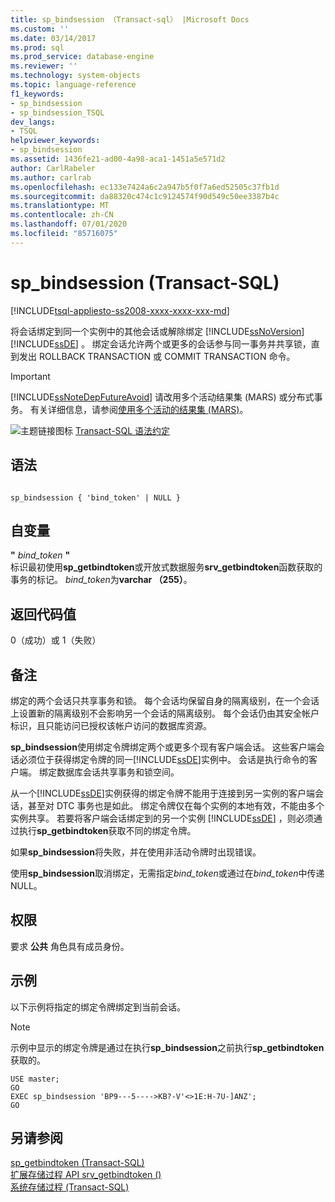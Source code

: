 ```yaml
---
title: sp_bindsession （Transact-sql） |Microsoft Docs
ms.custom: ''
ms.date: 03/14/2017
ms.prod: sql
ms.prod_service: database-engine
ms.reviewer: ''
ms.technology: system-objects
ms.topic: language-reference
f1_keywords:
- sp_bindsession
- sp_bindsession_TSQL
dev_langs:
- TSQL
helpviewer_keywords:
- sp_bindsession
ms.assetid: 1436fe21-ad00-4a98-aca1-1451a5e571d2
author: CarlRabeler
ms.author: carlrab
ms.openlocfilehash: ec133e7424a6c2a947b5f0f7a6ed52505c37fb1d
ms.sourcegitcommit: da88320c474c1c9124574f90d549c50ee3387b4c
ms.translationtype: MT
ms.contentlocale: zh-CN
ms.lasthandoff: 07/01/2020
ms.locfileid: "85716075"
---
```

# <a name="sp_bindsession-transact-sql"></a>sp_bindsession (Transact-SQL)
[!INCLUDE[tsql-appliesto-ss2008-xxxx-xxxx-xxx-md](../../includes/applies-to-version/sqlserver.md)]

  将会话绑定到同一个实例中的其他会话或解除绑定 [!INCLUDE[ssNoVersion](../../includes/ssnoversion-md.md)] [!INCLUDE[ssDE](../../includes/ssde-md.md)] 。 绑定会话允许两个或更多的会话参与同一事务并共享锁，直到发出 ROLLBACK TRANSACTION 或 COMMIT TRANSACTION 命令。  
  
> [!IMPORTANT]  
>  [!INCLUDE[ssNoteDepFutureAvoid](../../includes/ssnotedepfutureavoid-md.md)] 请改用多个活动结果集 (MARS) 或分布式事务。 有关详细信息，请参阅[使用多个活动的结果集 (MARS)](../../relational-databases/native-client/features/using-multiple-active-result-sets-mars.md)。  
  
 ![主题链接图标](../../database-engine/configure-windows/media/topic-link.gif "“主题链接”图标") [Transact-SQL 语法约定](../../t-sql/language-elements/transact-sql-syntax-conventions-transact-sql.md)  
  
## <a name="syntax"></a>语法  
  
```  
  
sp_bindsession { 'bind_token' | NULL }  
```  
  
## <a name="arguments"></a>自变量  
 **"** *bind_token* **"**  
 标识最初使用**sp_getbindtoken**或开放式数据服务**srv_getbindtoken**函数获取的事务的标记。 *bind_token*为**varchar （255）**。  
  
## <a name="return-code-values"></a>返回代码值  
 0（成功）或 1（失败）  
  
## <a name="remarks"></a>备注  
 绑定的两个会话只共享事务和锁。 每个会话均保留自身的隔离级别，在一个会话上设置新的隔离级别不会影响另一个会话的隔离级别。 每个会话仍由其安全帐户标识，且只能访问已授权该帐户访问的数据库资源。  
  
 **sp_bindsession**使用绑定令牌绑定两个或更多个现有客户端会话。 这些客户端会话必须位于获得绑定令牌的同一[!INCLUDE[ssDE](../../includes/ssde-md.md)]实例中。 会话是执行命令的客户端。 绑定数据库会话共享事务和锁空间。  
  
 从一个[!INCLUDE[ssDE](../../includes/ssde-md.md)]实例获得的绑定令牌不能用于连接到另一实例的客户端会话，甚至对 DTC 事务也是如此。 绑定令牌仅在每个实例的本地有效，不能由多个实例共享。 若要将客户端会话绑定到的另一个实例 [!INCLUDE[ssDE](../../includes/ssde-md.md)] ，则必须通过执行**sp_getbindtoken**获取不同的绑定令牌。  
  
 如果**sp_bindsession**将失败，并在使用非活动令牌时出现错误。  
  
 使用**sp_bindsession**取消绑定，无需指定*bind_token*或通过在*bind_token*中传递 NULL。  
  
## <a name="permissions"></a>权限  
 要求 **公共** 角色具有成员身份。  
  
## <a name="examples"></a>示例  
 以下示例将指定的绑定令牌绑定到当前会话。  
  
> [!NOTE]  
>  示例中显示的绑定令牌是通过在执行**sp_bindsession**之前执行**sp_getbindtoken**获取的。  
  
```  
USE master;  
GO  
EXEC sp_bindsession 'BP9---5---->KB?-V'<>1E:H-7U-]ANZ';  
GO  
```  
  
## <a name="see-also"></a>另请参阅  
 [sp_getbindtoken (Transact-SQL)](../../relational-databases/system-stored-procedures/sp-getbindtoken-transact-sql.md)   
 [扩展存储过程 API srv_getbindtoken &#40;&#41;](../../relational-databases/extended-stored-procedures-reference/srv-getbindtoken-extended-stored-procedure-api.md)   
 [系统存储过程 (Transact-SQL)](../../relational-databases/system-stored-procedures/system-stored-procedures-transact-sql.md)  
  
  
